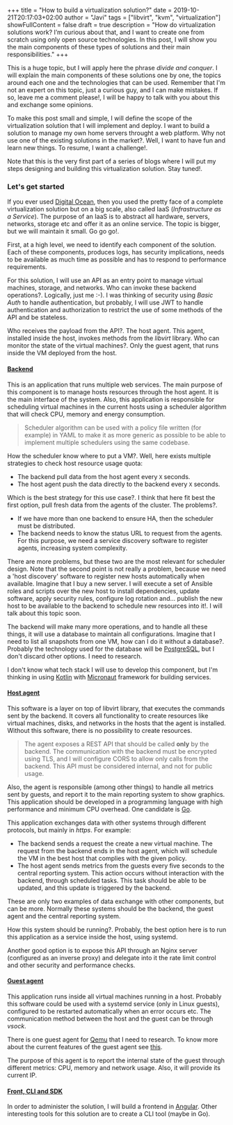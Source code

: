+++
title = "How to build a virtualization solution?"
date = 2019-10-21T20:17:03+02:00
author = "Javi"
tags = ["libvirt", "kvm", "virtualization"]
showFullContent = false
draft = true
description = "How do virtualization solutions work? I’m curious about that, and I want to create one from scratch using only open source technologies. In this post, I will show you the main components of these types of solutions and their main responsibilities."
+++

This is a huge topic, but I will apply here the phrase *divide and conquer*. I will explain the main components of these solutions one by one, the topics around each one and the technologies that can be used. Remember that I'm not an expert on this topic, just a curious guy, and I can make mistakes. If so, leave me a comment please!, I will be happy to talk with you about this and exchange some opinions.

To make this post small and simple, I will define the scope of the virtualization solution that I will implement and deploy. I want to build a solution to manage my own home servers throught a web platform. Why not use one of the existing solutions in the market?. Well, I want to have fun and learn new things. To resume, I want a challenge!.

Note that this is the very first part of a series of blogs where I will put my steps designing and building this virtualization solution. Stay tuned!.

### Let's get started

If you ever used [Digital Ocean](https://m.do.co/c/6f2ea013e5c7), then you used the pretty face of a complete virtualization solution but on a big scale, also called IaaS (*Infrastructure as a Service*). The purpose of an IaaS is to abstract all hardware, servers, networks, storage etc and offer it as an online service. The topic is bigger, but we will maintain it small. Go go go!.

First, at a high level, we need to identify each component of the solution. Each of these components, produces logs, has security implications, needs to be available as much time as possible and has to respond to performance requirements.

For this solution, I will use an API as an entry point to manage virtual machines, storage, and networks. Who can invoke these backend operations?. Logically, just me :-). I was thinking of security using *Basic Auth* to handle authentication, but probably, I will use JWT to handle authentication and authorization to restrict the use of some methods of the API and be stateless. 

Who receives the payload from the API?. The host agent. This agent, installed inside the host, invokes methods from the *libvirt* library. Who can monitor the state of the virtual machines?. Only the guest agent, that runs inside the VM deployed from the host.

#### <u>Backend</u>

This is an application that runs multiple web services. The main purpose of this component is to manage hosts resources through the host agent. It is the main interface of the system. Also, this application is responsible for scheduling virtual machines in the current hosts using a scheduler algorithm that will check CPU, memory and energy consumption.

>Scheduler algorithm can be used with a policy file written (for example) in YAML to make it as more generic as possible to be able to implement multiple schedulers using the same codebase.

How the scheduler know where to put a VM?. Well, here exists multiple strategies to check host resource usage quota:

* The backend pull data from the host agent every `X` seconds.
* The host agent push the data directly to the backend every `X` seconds.

Which is the best strategy for this use case?. I think that here fit best the first option, pull fresh data from the agents of the cluster. The problems?. 

* If we have more than one backend to ensure HA, then the scheduler must be distributed.
* The backend needs to know the status URL to request from the agents. For this purpose, we need a service discovery software to register agents, increasing system complexity.

There are more problems, but these two are the most relevant for scheduler design. Note that the second point is not really a problem, because we need a 'host discovery' software to register new hosts automatically when available. Imagine that I buy a new server. I will execute a set of Ansible roles and scripts over the new host to install dependencies, update software, apply security rules, configure log rotation and... publish the new host to be available to the backend to schedule new resources into it!. I will talk about this topic soon.

The backend will make many more operations, and to handle all these things, it will use a database to maintain all configurations. Imagine that I need to list all snapshots from one VM, how can I do it without a database?. Probably the technology used for the database will be [PostgreSQL](https://www.postgresql.org/), but I don't discard other options. I need to research.

I don't know what tech stack I will use to develop this component, but I'm thinking in using [Kotlin](https://kotlinlang.org/) with [Micronaut](https://micronaut.io/) framework for building services.

#### <u>Host agent</u>

This software is a layer on top of libvirt library, that executes the commands sent by the backend. It covers all functionality to create resources like virtual machines, disks, and networks in the hosts that the agent is installed. Without this software, there is no possibility to create resources.

>The agent exposes a REST API that should be called **only** by the backend. The communication with the backend must be encrypted using TLS, and I will configure CORS to allow only calls from the backend. This API must be considered internal, and not for public usage.

Also, the agent is responsible (among other things) to handle all metrics sent by guests, and report it to the main reporting system to show graphics. This application should be developed in a programming language with high performance and minimum CPU overhead. One candidate is [Go](https://golang.org/).

This application exchanges data with other systems through different protocols, but mainly in *https*. For example:

* The backend sends a request the create a new virtual machine. The request from the backend ends in the host agent, which will schedule the VM in the best host that complies with the given policy.
* The host agent sends metrics from the guests every five seconds to the central reporting system. This action occurs without interaction with the backend, through scheduled tasks. This task should be able to be updated, and this update is triggered by the backend.

These are only two examples of data exchange with other components, but can be more. Normally these systems should be the backend, the guest agent and the central reporting system.

How this system should be running?. Probably, the best option here is to run this application as a service inside the host, using systemd.

Another good option is to expose this API through an Nginx server (configured as an inverse proxy) and delegate into it the rate limit control and other security and performance checks.

#### <u>Guest agent</u>

This application runs inside all virtual machines running in a host. Probably this software could be used with a systemd service (only in Linux guests), configured to be restarted automatically when an error occurs etc. The communication method between the host and the guest can be through *vsock*. 

There is one guest agent for [Qemu](https://wiki.libvirt.org/page/Qemu_guest_agent) that I need to research. To know more about the current features of the guest agent see [this](https://wiki.qemu.org/Features/GuestAgent).

The purpose of this agent is to report the internal state of the guest through different metrics: CPU, memory and network usage. Also, it will provide its current IP.

#### <u>Front, CLI and SDK</u>

In order to administer the solution, I will build a frontend in [Angular](https://angular.io/). Other interesting tools for this solution are to create a CLI tool (maybe in Go).